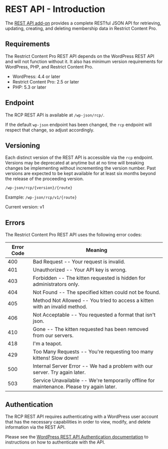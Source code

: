# REST API - Introduction #

The [REST API add-on](https://restrictcontentpro.com/downloads/rest-api/) provides a complete RESTful JSON API for retrieving, updating, creating, and deleting membership data in Restrict Content Pro.

## Requirements ##

The Restrict Content Pro REST API depends on the WordPress REST API and will not function without it. It also has minimum version requirements for WordPress, PHP, and Restrict Content Pro.

* WordPress: 4.4 or later
* Restrict Content Pro: 2.5 or later
* PHP: 5.3 or later

## Endpoint ##

The RCP REST API is available at `/wp-json/rcp/`.

If the default `wp-json` endpoint has been changed, the `rcp` endpoint will respect that change, so adjust accordingly.

## Versioning ##

Each distinct version of the REST API is accessible via the `rcp` endpoint. Versions may be deprecated at anytime but at no time will breaking changes be implementing without incrementing the version number. Past versions are expected to be kept available for at least six months beyond the release of the proceeding version.

`
/wp-json/rcp/{version}/{route}
`

Example: `/wp-json/rcp/v1/{route}`

<aside class="notice">
	Current version: v1
</aside>

## Errors ##

The Restrict Content Pro REST API uses the following error codes:


Error Code | Meaning
---------- | -------
400 | Bad Request -- Your request is invalid.
401 | Unauthorized -- Your API key is wrong.
403 | Forbidden -- The kitten requested is hidden for administrators only.
404 | Not Found -- The specified kitten could not be found.
405 | Method Not Allowed -- You tried to access a kitten with an invalid method.
406 | Not Acceptable -- You requested a format that isn't json.
410 | Gone -- The kitten requested has been removed from our servers.
418 | I'm a teapot.
429 | Too Many Requests -- You're requesting too many kittens! Slow down!
500 | Internal Server Error -- We had a problem with our server. Try again later.
503 | Service Unavailable -- We're temporarily offline for maintenance. Please try again later.

## Authentication ##

The RCP REST API requires authenticating with a WordPress user account that has the necessary capabilities in order to view, modify, and delete information via the REST API.

Please see the [WordPress REST API Authentication documentation](https://developer.wordpress.org/rest-api/using-the-rest-api/authentication/) to instructions on how to authenticate with the API.
